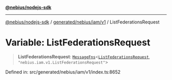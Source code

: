 [**@nebius/nodejs-sdk**](../../../../../README.md)

---

[@nebius/nodejs-sdk](../../../../../README.md) / [generated/nebius/iam/v1](../README.md) / ListFederationsRequest

# Variable: ListFederationsRequest

> **ListFederationsRequest**: [`MessageFns`](../../../../../runtime/protos/core/interfaces/MessageFns.md)\<[`ListFederationsRequest`](../interfaces/ListFederationsRequest.md), `"nebius.iam.v1.ListFederationsRequest"`\>

Defined in: src/generated/nebius/iam/v1/index.ts:8652
